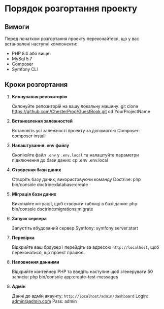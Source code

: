 # Порядок розгортання проекту

## Вимоги

Перед початком розгортання проекту переконайтеся, що у вас встановлені наступні компоненти:

- PHP 8.0 або вище
- MySql 5.7
- Composer
- Symfony CLI

## Кроки розгортання

1. **Клонування репозиторію**

   Склонуйте репозиторій на вашу локальну машину:
   git clone https://github.com/ChesterProg/GuestBook.git
   cd YourProjectName

2. **Встановлення залежностей**

    Встановіть усі залежності проекту за допомогою Composer:
    composer install

3. **Налаштування .env файлу**

   Скопіюйте файл `.env` у `.env.local` та налаштуйте параметри підключення до бази даних:
   cp .env .env.local

4. **Створення бази даних**

   Створіть базу даних, використовуючи команду Doctrine:
   php bin/console doctrine:database:create

5. **Міграція бази даних**

   Виконайте міграції, щоб створити таблиці в базі даних:
   php bin/console doctrine:migrations:migrate

6. **Запуск сервера**

   Запустіть вбудований сервер Symfony:
   symfony server:start

7. **Перевірка**

   Відкрийте ваш браузер і перейдіть за адресою `http://localhost`, щоб переконатися, що проект працює.

8. **Наповнення данними**

   Відкрийте контейнер PHP та введіть наступне щоб згенерувати 50 записів:
   php bin/console app:create-test-messages

9. **Адмін**

   Данні до адмін акаунту:
   `http://localhost/admin/dashboard`
   Login: admin@admin.com
   Pass: admin
   
